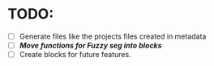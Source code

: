 # TODO:

- [ ] Generate files like the projects files created in metadata 
- [ ] ***Move functions for Fuzzy seg into blocks***
- [ ] Create blocks for future features.